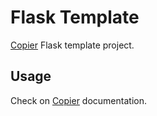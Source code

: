 # Flask Template

[Copier](https://copier.readthedocs.io/en/stable/) Flask template project.

## Usage

Check on [Copier](https://copier.readthedocs.io/en/stable/) documentation.
